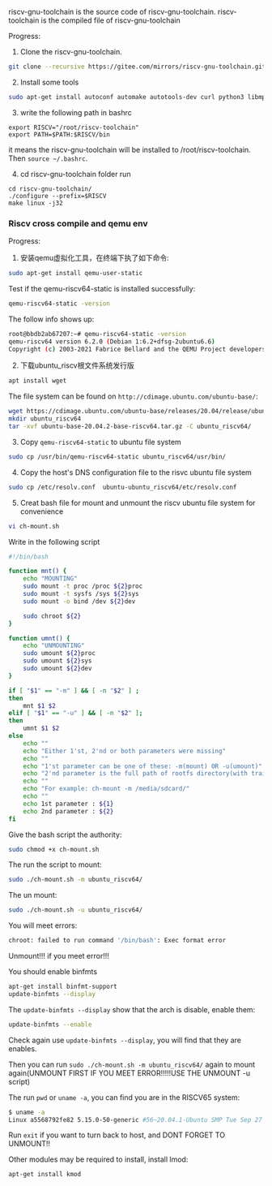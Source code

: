 riscv-gnu-toolchain is the source code of riscv-gnu-toolchain.
riscv-toolchain is the compiled file of riscv-gnu-toolchain


Progress:
1. Clone the riscv-gnu-toolchain.
```bash
git clone --recursive https://gitee.com/mirrors/riscv-gnu-toolchain.git
```

2. Install some tools
```bash
sudo apt-get install autoconf automake autotools-dev curl python3 libmpc-dev libmpfr-dev libgmp-dev gawk build-essential bison flex texinfo gperf libtool patchutils bc zlib1g-dev libexpat-dev ninja-build
```

3. write the following path in bashrc
```
export RISCV="/root/riscv-toolchain"
export PATH=$PATH:$RISCV/bin
```
it means the riscv-gnu-toolchain will be installed to /root/riscv-toolchain. Then `source ~/.bashrc`.

4. cd riscv-gnu-toolchain folder run 
```
cd riscv-gnu-toolchain/
./configure --prefix=$RISCV
make linux -j32
```

### Riscv cross compile and qemu env
Progress:
1. 安装qemu虚拟化工具，在终端下执了如下命令:
```bash
sudo apt-get install qemu-user-static
```
Test if the qemu-riscv64-static is installed successfully:
```bash
qemu-riscv64-static -version
```
The follow info shows up:
```bash
root@bbdb2ab67207:~# qemu-riscv64-static -version
qemu-riscv64 version 6.2.0 (Debian 1:6.2+dfsg-2ubuntu6.6)
Copyright (c) 2003-2021 Fabrice Bellard and the QEMU Project developers
```

2. 下载ubuntu_riscv根文件系统发行版
```bash
apt install wget
```
The file system can be found on `http://cdimage.ubuntu.com/ubuntu-base/`:
```bash
wget https://cdimage.ubuntu.com/ubuntu-base/releases/20.04/release/ubuntu-base-20.04.2-base-riscv64.tar.gz
mkdir ubuntu_riscv64
tar -xvf ubuntu-base-20.04.2-base-riscv64.tar.gz -C ubuntu_riscv64/
```

3. Copy `qemu-riscv64-static` to ubuntu file system
```bash
sudo cp /usr/bin/qemu-riscv64-static ubuntu_riscv64/usr/bin/
```

4. Copy the host's DNS configuration file to the risvc ubuntu file system
```bash
sudo cp /etc/resolv.conf  ubuntu-ubuntu_riscv64/etc/resolv.conf
```

5. Creat bash file for mount and unmount the riscv ubuntu file system for convenience
```bash
vi ch-mount.sh
```

Write in the following script
```bash
#!/bin/bash

function mnt() {
    echo "MOUNTING"
    sudo mount -t proc /proc ${2}proc
    sudo mount -t sysfs /sys ${2}sys
    sudo mount -o bind /dev ${2}dev

    sudo chroot ${2}
}

function umnt() {
    echo "UNMOUNTING"
    sudo umount ${2}proc
    sudo umount ${2}sys
    sudo umount ${2}dev
}

if [ "$1" == "-m" ] && [ -n "$2" ] ;
then
    mnt $1 $2
elif [ "$1" == "-u" ] && [ -n "$2" ];
then
    umnt $1 $2
else
    echo ""
    echo "Either 1'st, 2'nd or both parameters were missing"
    echo ""
    echo "1'st parameter can be one of these: -m(mount) OR -u(umount)"
    echo "2'nd parameter is the full path of rootfs directory(with trailing '/')"
    echo ""
    echo "For example: ch-mount -m /media/sdcard/"
    echo ""
    echo 1st parameter : ${1}
    echo 2nd parameter : ${2}
fi
```

Give the bash script the authority:
```bash
sudo chmod +x ch-mount.sh
```

The run the script to mount:
```bash
sudo ./ch-mount.sh -m ubuntu_riscv64/
```

The un mount:
```bash
sudo ./ch-mount.sh -u ubuntu_riscv64/
```

You will meet errors:
```bash
chroot: failed to run command '/bin/bash': Exec format error
```
Unmount!!! if you meet error!!! 

You should enable binfmts
```bash
apt-get install binfmt-support
update-binfmts --display
```

The `update-binfmts --display` show that the arch is disable, enable them:
```bash
update-binfmts --enable
```

Check again use `update-binfmts --display`, you will find that they are enables.

Then you can run `sudo ./ch-mount.sh -m ubuntu_riscv64/` again to mount again(UNMOUNT FIRST IF YOU MEET ERROR!!!!!USE THE UNMOUNT -u script)

The run `pwd` or `uname -a`, you can find you are in the RISCV65 system:
```bash
$ uname -a
Linux a5568792fe82 5.15.0-50-generic #56~20.04.1-Ubuntu SMP Tue Sep 27 15:51:29 UTC 2022 riscv64 riscv64 riscv64 GNU/Linux
```

Run `exit` if you want to turn back to host, and DONT FORGET TO UNMOUNT!!


Other modules may be required to install, install lmod:
```bash
apt-get install kmod
```

